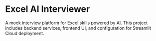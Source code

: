 # Excel AI Interviewer

A mock interview platform for Excel skills powered by AI. This project includes backend services, frontend UI, and configuration for Streamlit Cloud deployment.